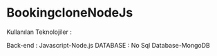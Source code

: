 # BookingcloneNodeJs




Kullanılan Teknolojiler : 

Back-end : Javascript-Node.js
DATABASE : No Sql Database-MongoDB
